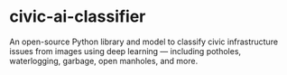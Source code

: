 # civic-ai-classifier
An open-source Python library and model to classify civic infrastructure issues from images using deep learning — including potholes, waterlogging, garbage, open manholes, and more.
